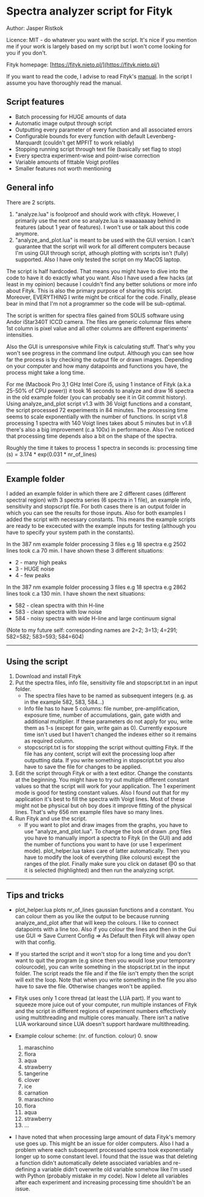 # Spectra analyzer script for Fityk

Author: Jasper Ristkok

Licence: MIT - do whatever you want with the script. It's nice if you mention me if your work is largely based on my script but I won't come looking for you if you don't.

Fityk homepage: [https://fityk.nieto.pl/](https://fityk.nieto.pl/)

If you want to read the code, I advise to read Fityk's [manual](https://fityk.nieto.pl/fityk-manual.html). In the script I assume you have thoroughly read the manual.

## Script features

* Batch processing for HUGE amounts of data
* Automatic image output through script
* Outputting every parameter of every function and all associated errors
* Configurable bounds for every function with default Levenberg-Marquardt (couldn't get MPFIT to work reliably)
* Stopping running script through text file (basically set flag to stop)
* Every spectra experiment-wise and point-wise correction
* Variable amounts of fittable Voigt profiles
* Smaller features not worth mentioning

## General info

There are 2 scripts.

1. "analyze.lua" is foolproof and should work with cfityk. However, I primarily use the next one so analyze.lua is waaaaaaaay behind in features (about 1 year of features). I won't use or talk about this code anymore.
2. "analyze_and_plot.lua" is meant to be used with the GUI version. I can't guarantee that the script will work for all different computers because I'm using GUI through script, athough plotting with scripts isn't (fully) supported. Also I have only tested the script on my MacOS laptop.

The script is half hardcoded. That means you might have to dive into the code to have it do exactly what you want. Also I have used a few hacks (at least in my opinion) because I couldn't find any better solutions or more info about Fityk. This is also the primary purpose of sharing this script. Moreover, EVERYTHING I write might be critical for the code. Finally, please bear in mind that I'm not a programmer so the code will be sub-optimal.

The script is written for spectra files gained from SOLIS software using Andor iStar340T ICCD camera. The files are generic columnar files where 1st column is pixel value and all other columns are different experiments' intensities.

Also the GUI is unresponsive while Fityk is calculating stuff. That's why you won't see progress in the command line output. Although you can see how far the process is by checking the output file or drawn images. Depending on your computer and how many datapoints and functions you have, the process might take a long time. 

For me (Macbook Pro 3,1 GHz Intel Core i5, using 1 instance of Fityk (a.k.a 25-50% of CPU power)) it took 16 seconds to analyze and draw 16 spectra in the old example folder (you can probably see it in Git commit history). Using analyze_and_plot script v1.3 with 36 Voigt functions and a constant, the script processed 72 experiments in 84 minutes. The processing time seems to scale exponentially with the number of functions. In script v1.8 processing 1 spectra with 140 Voigt lines takes about 5 minutes but in v1.8 there's also a big improvement (c.a 100x) in performance. Also I've noticed that processing time depends also a bit on the shape of the spectra.

Roughly the time it takes to process 1 spectra in seconds is:
processing time (s) = 3.174 * exp(0.031 * nr_of_lines)

---

## Example folder

I added an example folder in which there are 2 different cases (different spectral region) with 3 spectra series (6 spectra in 1 file), an example info, sensitivity and stopscript file. For both cases there is an output folder in which you can see the results for those inputs. Also for both examples I added the script with necessary constants. This means the example scripts are ready to be excecuted with the example inputs for testing (although you have to specify your system path in the constants).

In the 387 nm example folder processing 3 files e.g 18 spectra e.g 2502 lines took c.a 70 min. I have shown these 3 different situations:
* 2 - many high peaks
* 3 - HUGE noise
* 4 - few peaks


In the 387 nm example folder processing 3 files e.g 18 spectra e.g 2862 lines took c.a 130 min. I have shown the next situations:
* 582 - clean spectra with thin H-line
* 583 - clean spectra with low noise
* 584 - noisy spectra with wide H-line and large continuum signal


(Note to my future self: corresponding names are 2=2; 3=13; 4=291; 582=582; 583=593; 584=604)

---

## Using the script

1. Download and install Fityk
2. Put the spectra files, info file, sensitivity file and stopscript.txt in an input folder.
	* The spectra files have to be named as subsequent integers (e.g. as in the example 582, 583, 584...)
	* Info file has to have 5 columns: file number, pre-amplification, exposure time, number of accumulations, gain, gate width and additional multiplier. If these parameters do not apply for you, write them as 1-s (except for gain, write gain as 0). Currently exposure time isn't used but I haven't changed the indexes either so it remains as required column.
	* stopcscript.txt is for stopping the script without quitting Fityk. If the file has any content, script will exit the processing loop after outputting data. If you write something in stopscript.txt you also have to save the file for changes to be applied.
3. Edit the script through Fityk or with a text editor. Change the constants at the beginning. You might have to try out multiple different constant values so that the script will work for your application. The 1 experiment mode is good for testing constant values.  Also I found out that for my application it's best to fill the spectra with Voigt lines. Most of these might not be physical but oh boy does it improve fitting of the physical lines. That's why 656 nm example files have so many lines.
4. Run Fityk and use the script.
	* If you want to plot and draw images from the graphs, you have to use "analyze_and_plot.lua". To change the look of drawn .png files you have to manually import a spectra to Fityk (in the GUI) and add the number of functions you want to have (or use 1 experiment mode). plot_helper.lua takes care of latter automatically. Then you have to modify the look of everything (like colours) except the ranges of the plot. Finally make sure you click on dataset @0 so that it is selected (highlighted) and then run the analyzing script. 

---

## Tips and tricks

* plot_helper.lua plots nr_of_lines gaussian functions and a constant. You can colour them as you like the output to be because running analyze_and_plot after that will keep the colours. I like to connect datapoints with a line too. Also if you colour the lines and then in the Gui use GUI => Save Current Config => As Default then Fityk will alway open with that config.
* If you started the script and it won't stop for a long time and you don't want to quit the program (e.g since then you would lose your temporary colourcode), you can write something in the stopscript.txt in the input folder. The script reads the file and if the file isn't empty then the script will exit the loop. Note that when you write something in the file you also have to save the file. Otherwise changes won't be applied.
* Fityk uses only 1 core thread (at least the LUA part). If you want to squeeze more juice out of your computer, run multiple instances of Fityk and the script in different regions of experiment numbers effectively using multithreading and multiple cores manually. There isn't a native LUA workaround since LUA doesn't support hardware multithreading.
* Example colour scheme: (nr. of function. colour)
	0. snow
	1. maraschino
	2. flora
	3. aqua
	4. strawberry
	5. tangerine
	6. clover
	7. ice
	8. carnation
	9. maraschino
	10. flora
	11. aqua
	12. strawberry
	13. ...


* I have noted that when processing large amount of data Fityk's memory use goes up. This might be an issue for older computers. Also I had a problem where each subsequent processed spectra took exponentially longer up to some constant level. I found that the issue was that deleting a function didn't automatically delete associated variables and re-defining a variable didn't overwrite old variable somehow like I'm used with Python (probably mistake in my code). Now I delete all variables after each experiment and increasing processing time shouldn't be an issue.